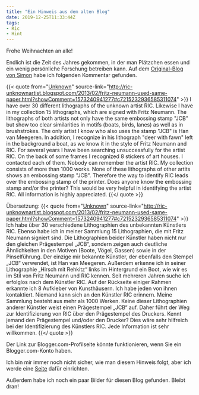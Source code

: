 ```yaml
---
title: "Ein Hinweis aus dem alten Blog"
date: 2019-12-25T11:33:44Z
tags:
- Ric
- Hint
---
```


Frohe Weihnachten an alle!

Endlich ist die Zeit des Jahres gekommen, in der man Plätzchen essen und ein wenig persönliche Forschung betreiben kann. Auf dem [Original-Blog von Simon](http://ric-unknownartist.blogspot.com/) habe ich folgenden Kommentar gefunden.

{{< quote from="[Unknown](https://www.blogger.com/profile/06636468969013165369)" source-link="http://ric-unknownartist.blogspot.com/2013/02/fritz-neumann-used-same-paper.html?showComment=1573240941277#c7215232936585311074" >}}
I have over 30 different lithographs of the unknown artist RIC. Likewise I have in my collection 15 lithographs, which are signed with Fritz Neumann. The lithographs of both artists not only have the same embossing stamp "JCB" but show too clear similarities in motifs (boats, birds, lanes) as well as in brushstrokes. The only artist I know who also uses the stamp "JCB" is Han van Meegeren. In addition, I recognize in his lithograph "deer with fawn" left in the background a boat, as we know it in the style of Fritz Neumann and RIC. For several years I have been searching unsuccessfully for the artist RIC. On the back of some frames I recognized 8 stickers of art houses. I contacted each of them. Nobody can remember the artist RIC. My collection consists of more than 1000 works. None of these lithographs of other artits shows an embossing stamp "JCB". Therefore the way to identify RIC leads over the embossing stamp of the printer. Does anyone know the embossing stamp and/or the printer? This would be very helpful in identifying the artist RIC. All information is highly appreciated.
{{</ quote >}}

Übersetzung:
{{< quote from="[Unknown](https://www.blogger.com/profile/06636468969013165369)" source-link="http://ric-unknownartist.blogspot.com/2013/02/fritz-neumann-used-same-paper.html?showComment=1573240941277#c7215232936585311074" >}}
Ich habe über 30 verschiedene Lithographien des unbekannten Künstlers RIC. Ebenso habe ich in meiner Sammlung 15 Lithographien, die mit Fritz Neumann signiert sind. Die Lithographien beider Künstler haben nicht nur den gleichen Prägestempel „JCB“, sondern zeigen auch deutliche Ähnlichkeiten in den Motiven (Boote, Vögel, Gassen) sowie in der Pinselführung. Der einzige mir bekannte Künstler, der ebenfalls den Stempel „JCB“ verwendet, ist Han van Meegeren. Außerdem erkenne ich in seiner Lithographie „Hirsch mit Rehkitz“ links im Hintergrund ein Boot, wie wir es im Stil von Fritz Neumann und RIC kennen. Seit mehreren Jahren suche ich erfolglos nach dem Künstler RIC. Auf der Rückseite einiger Rahmen erkannte ich 8 Aufkleber von Kunsthäusern. Ich habe jeden von ihnen kontaktiert. Niemand kann sich an den Künstler RIC erinnern. Meine Sammlung besteht aus mehr als 1000 Werken. Keine dieser Lithographien anderer Künstler weist einen Prägestempel „JCB“ auf. Daher führt der Weg zur Identifizierung von RIC über den Prägestempel des Druckers. Kennt jemand den Prägestempel und/oder den Drucker? Dies wäre sehr hilfreich bei der Identifizierung des Künstlers RIC. Jede Information ist sehr willkommen.
{{</ quote >}}

Der Link zur Blogger.com-Profilseite könnte funktionieren, wenn Sie ein Blogger.com-Konto haben.

Ich bin mir immer noch nicht sicher, wie man diesem Hinweis folgt, aber ich werde eine [Seite](/de/hints/han-van-meegeren) dafür einrichten.

Außerdem habe ich noch ein paar Bilder für diesen Blog gefunden. Bleibt dran!
